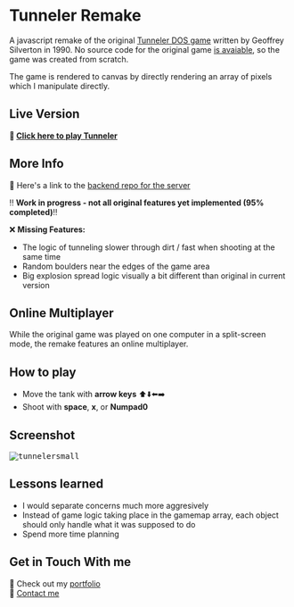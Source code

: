 # Tunneler Remake
A javascript remake of the original [Tunneler DOS game](https://tunneler.org/) written by Geoffrey Silverton in 1990. No source code for the original game [is avaiable](https://tunneler.org/faq/), so the game was created from scratch.

The game is rendered to canvas by directly rendering an array of pixels which I manipulate directly. 

## Live Version
**:link: [Click here to play Tunneler](https://kancur.github.io/tunneler/)**

## More Info
🔗 Here's a link to the [backend repo for the server](https://github.com/kancur/tunneler-server)

:bangbang: **Work in progress - not all original features yet implemented (95% completed)**:bangbang:  

:x: **Missing Features:**
- The logic of tunneling slower through dirt / fast when shooting at the same time
- Random boulders near the edges of the game area
- Big explosion spread logic visually a bit different than original in current version

## Online Multiplayer
While the original game was played on one computer in a split-screen mode, the remake features an online multiplayer.

## How to play
- Move the tank with **arrow keys** :arrow_up::arrow_down::arrow_left::arrow_right:
- Shoot with **space**, **x**, or **Numpad0**

## Screenshot
<kbd>![tunnelersmall](https://user-images.githubusercontent.com/49352605/148550389-b8d8abfe-9bc8-4a3c-9f94-a9e6dbf52d9f.png)
</kbd>

## Lessons learned
- I would separate concerns much more aggresively
- Instead of game logic taking place in the gamemap array, each object should only handle what it was supposed to do
- Spend more time planning

## Get in Touch With me
🔗 Check out my [portfolio](https://petersmid.com)  
💬 [Contact me](https://petersmid.com/#contact)

